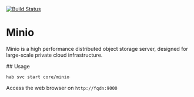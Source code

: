 [![Build Status](https://dev.azure.com/chefcorp-partnerengineering/Chef%20Base%20Plans/_apis/build/status/chef-base-plans.minio?branchName=master)](https://dev.azure.com/chefcorp-partnerengineering/Chef%20Base%20Plans/_build/latest?definitionId=69&branchName=master)

# Minio

Minio is a high performance distributed object storage server, designed for large-scale private cloud infrastructure.

## Usage

`hab svc start core/minio`

Access the web browser on `http://fqdn:9000`
